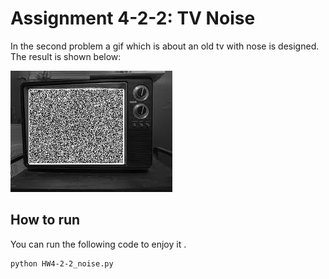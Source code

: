 # Assignment 4-2-2: TV Noise
In the second problem a gif which is about an old tv with nose is designed. The result is shown below:

![Alt text](noise.jpg)

## How to run

You can run the following code to enjoy it . 




```
python HW4-2-2_noise.py
```
